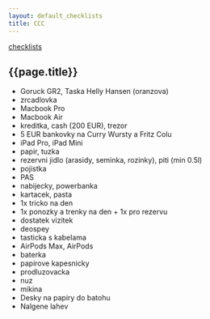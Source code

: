 ```yaml
---
layout: default_checklists
title: CCC
---
```


[checklists](.)

## {{page.title}}

- Goruck GR2, Taska Helly Hansen (oranzova)
- zrcadlovka
- Macbook Pro
- Macbook Air
- kreditka, cash (200 EUR), trezor
- 5 EUR bankovky na Curry Wursty a Fritz Colu
- iPad Pro, iPad Mini
- papir, tuzka
- rezervni jidlo (arasidy, seminka, rozinky), piti (min 0.5l)
- pojistka
- PAS
- nabijecky, powerbanka
- kartacek, pasta
- 1x tricko na den
- 1x ponozky a trenky na den + 1x pro rezervu
- dostatek vizitek
- deospey
- tasticka s kabelama
- AirPods Max, AirPods
- baterka
- papirove kapesnicky
- prodluzovacka
- nuz
- mikina
- Desky na papiry do batohu
- Nalgene lahev
